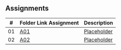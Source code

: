 ## Assignments

|  #  | Folder Link Assignment | Description 
| :-: | --------------------------------------- | --------------------- |
|  01 | [A01](https://github.com/Kyrtx/4883-Prog-Tech/tree/main/Assignments/Assignment%201) | [Placeholder](https://github.com/Kyrtx/4883-Prog-Tech/blob/main/Assignments/Assignment%201/README.md) |
|  02 | [A02](https://github.com/Kyrtx/4883-Prog-Tech/tree/main/Assignments/Assignment%202) | [Placeholder](https://github.com/Kyrtx/4883-Prog-Tech/blob/main/Assignments/Assignment%202/README.md) |

 